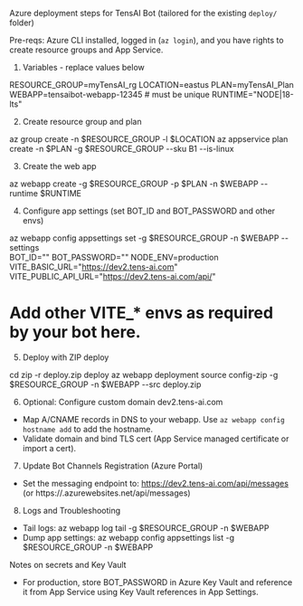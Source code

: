 Azure deployment steps for TensAI Bot (tailored for the existing `deploy/` folder)

Pre-reqs: Azure CLI installed, logged in (`az login`), and you have rights to create resource groups and App Service.

1) Variables - replace values below

RESOURCE_GROUP=myTensAI_rg
LOCATION=eastus
PLAN=myTensAI_Plan
WEBAPP=tensaibot-webapp-12345   # must be unique
RUNTIME="NODE|18-lts"

2) Create resource group and plan

az group create -n $RESOURCE_GROUP -l $LOCATION
az appservice plan create -n $PLAN -g $RESOURCE_GROUP --sku B1 --is-linux

3) Create the web app

az webapp create -g $RESOURCE_GROUP -p $PLAN -n $WEBAPP --runtime $RUNTIME

4) Configure app settings (set BOT_ID and BOT_PASSWORD and other envs)

az webapp config appsettings set -g $RESOURCE_GROUP -n $WEBAPP --settings \
  BOT_ID="<your-app-id>" BOT_PASSWORD="<your-client-secret>" NODE_ENV=production \
  VITE_BASIC_URL="https://dev2.tens-ai.com" VITE_PUBLIC_API_URL="https://dev2.tens-ai.com/api/"

# Add other VITE_* envs as required by your bot here.

5) Deploy with ZIP deploy

cd <repo-root>
zip -r deploy.zip deploy
az webapp deployment source config-zip -g $RESOURCE_GROUP -n $WEBAPP --src deploy.zip

6) Optional: Configure custom domain dev2.tens-ai.com
- Map A/CNAME records in DNS to your webapp. Use `az webapp config hostname add` to add the hostname.
- Validate domain and bind TLS cert (App Service managed certificate or import a cert).

7) Update Bot Channels Registration (Azure Portal)
- Set the messaging endpoint to: https://dev2.tens-ai.com/api/messages (or https://<your-webapp>.azurewebsites.net/api/messages)

8) Logs and Troubleshooting
- Tail logs:
  az webapp log tail -g $RESOURCE_GROUP -n $WEBAPP
- Dump app settings:
  az webapp config appsettings list -g $RESOURCE_GROUP -n $WEBAPP

Notes on secrets and Key Vault
- For production, store BOT_PASSWORD in Azure Key Vault and reference it from App Service using Key Vault references in App Settings.
